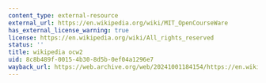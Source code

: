 ```yaml
---
content_type: external-resource
external_url: https://en.wikipedia.org/wiki/MIT_OpenCourseWare
has_external_license_warning: true
license: https://en.wikipedia.org/wiki/All_rights_reserved
status: ''
title: wikipedia ocw2
uid: 8c8b489f-0015-4b30-8d5b-0ef04a1296e7
wayback_url: https://web.archive.org/web/20241001184154/https://en.wikipedia.org/wiki/MIT_OpenCourseWare
---
```

